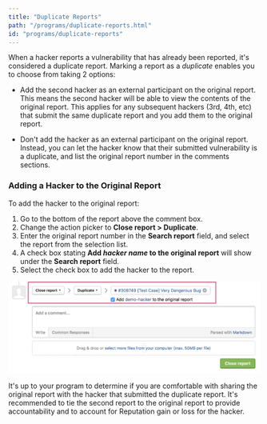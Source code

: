 ```yaml
---
title: "Duplicate Reports"
path: "/programs/duplicate-reports.html"
id: "programs/duplicate-reports"
---
```


When a hacker reports a vulnerability that has already been reported, it's considered a duplicate report. Marking a report as a *duplicate* enables you to choose from taking 2 options: 

* Add the second hacker as an external participant on the original report. This means the second hacker will be able to view the contents of the original report. This applies for any subsequent hackers (3rd, 4th, etc) that submit the same duplicate report and you add them to the original report.

* Don't add the hacker as an external participant on the original report. Instead, you can let the hacker know that their submitted vulnerability is a duplicate, and list the original report number in the comments sections. 

### Adding a Hacker to the Original Report
To add the hacker to the original report:
1) Go to the bottom of the report above the comment box.
2) Change the action picker to **Close report > Duplicate**. 
3) Enter the original report number in the **Search report** field, and select the report from the selection list. 
4) A check box stating **Add *hacker name* to the original report** will show under the **Search report** field. 
5) Select the check box to add the hacker to the report. 

![duplicate reports](./images/duplicate-reports.png)

It's up to your program to determine if you are comfortable with sharing the original report with the hacker that submitted the duplicate report. It's recommended to tie the second report to the original report to provide accountability and to account for Reputation gain or loss for the hacker. 
